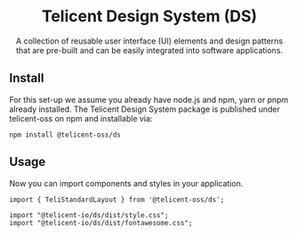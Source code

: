 <h1 align="center">
  Telicent Design System (DS)
</h1>

<p align="center">A collection of reusable user interface (UI) elements and design patterns that are pre-built and can be easily integrated into software applications. </p>

## Install

For this set-up we assume you already have node.js and npm, yarn or pnpm already
installed. The Telicent Design System package is published under telicent-oss on
npm and installable via:

```
npm install @telicent-oss/ds
```

## Usage

Now you can import components and styles in your application.

```
import { TeliStandardLayout } from '@telicent-oss/ds';

import "@telicent-io/ds/dist/style.css";
import "@telicent-io/ds/dist/fontawesome.css";
```

